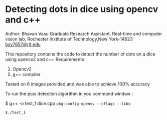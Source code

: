 # Detecting dots in dice using opencv and c++

 Author: Bhavan Vasu
 Graduate Research Assistant,
 Real-time and computer vision lab,
 Rochester Institute of Technology,New York-14623
 bxv7657@rit.edu

 This repository contains the code to detect the number  of dots on a dice using opencv2 and c++
 Requirements
 1) Opencv2
 2) g++ compiler 

 Tested on 6 images provided,and  was able to achieve 100% accuracy

 To run the pips detection algorithm
 in you command window :

 $ g++ -o test_1 dice.cpp `pkg-config opencv --cflags --libs`

 `$./test_1`




